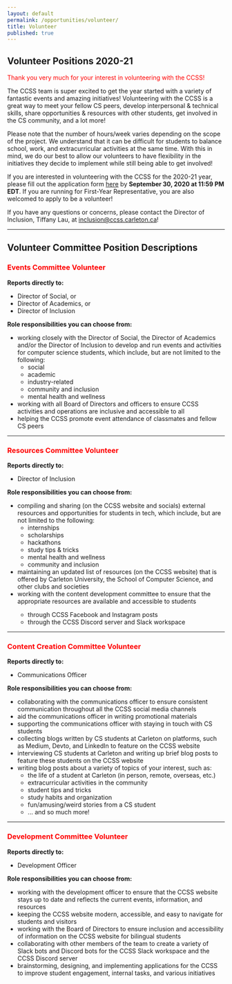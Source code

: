 ```yaml
---
layout: default
permalink: /opportunities/volunteer/
title: Volunteer
published: true
---
```


<div class='content-wrap'>
    <h2>Volunteer Positions 2020-21</h2>
    <p style="color:red">Thank you very much for your interest in volunteering with the CCSS!</p>
    <p>The CCSS team is super excited to get the year started with a variety of fantastic events and amazing initiatives! Volunteering with the CCSS is a great way to meet your fellow CS peers, develop interpersonal & technical skills, share opportunities & resources with other students, get involved in the CS community, and a lot more!</p>
    <p>Please note that the number of hours/week varies depending on the scope of the project. We understand that it can be difficult for students to balance school, work, and extracurricular activities at the same time. With this in mind, we do our best to allow our volunteers to have flexibility in the initiatives they decide to implement while still being able to get involved!</p>
    <p>If you are interested in volunteering with the CCSS for the 2020-21 year, please fill out the application form <a href="https://docs.google.com/forms/d/e/1FAIpQLSeouHvyxLH22dqewQ7w9cfTVTpsC6f-gqAdoJadJwMWt7Y5mg/viewform">here</a> by <b>September 30, 2020 at 11:59 PM EDT</b>. If you are running for First-Year Representative, you are also welcomed to apply to be a volunteer!</p>
    <p>If you have any questions or concerns, please contact the Director of Inclusion, Tiffany Lau, at <a href="mailto:inclusion@ccss.carleton.ca">inclusion@ccss.carleton.ca</a>!</p>
    <hr>
    <h2>Volunteer Committee Position Descriptions</h2>
    <h3 style="color:red">Events Committee Volunteer</h3>
    <b>Reports directly to:</b>
    <ul>
        <li>Director of Social, or</li>
        <li>Director of Academics, or</li>
        <li>Director of Inclusion</li>
    </ul>
    <b>Role responsibilities you can choose from:</b>
    <ul>
        <li>working closely with the Director of Social, the Director of Academics and/or the Director of Inclusion to develop and run events and activities for computer science students, which include, but are not limited to the following: 
        <ul>
            <li>social</li>
            <li>academic</li>
            <li>industry-related</li>
            <li>community and inclusion</li>
            <li>mental health and wellness</li>
        </ul>
        </li>
        <li>working with all Board of Directors and officers to ensure CCSS activities and operations are inclusive and accessible to all </li>
        <li>helping the CCSS promote event attendance of classmates and fellow CS peers</li>
    </ul>
    <hr>
    <h3 style="color:red">Resources Committee Volunteer</h3>
    <b>Reports directly to: </b>
    <ul>
        <li>Director of Inclusion</li>
    </ul>
    <b>Role responsibilities you can choose from:</b>
    <ul>
        <li>compiling and sharing (on the CCSS website and socials) external resources and opportunities for students in tech, which include, but are not limited to the following:
        <ul>
            <li>internships</li>
            <li>scholarships</li>
            <li>hackathons</li>
            <li>study tips & tricks</li>
            <li>mental health and wellness</li>
            <li>community and inclusion</li>
        </ul>
        </li>
        <li>maintaining an updated list of resources (on the CCSS website) that is offered by Carleton University, the School of Computer Science, and other clubs and societies </li>
        <li>working with the content development committee to ensure that the appropriate resources are available and accessible to students </li>
        <ul>
            <li>through CCSS Facebook and Instagram posts</li>
            <li>through the CCSS Discord server and Slack workspace</li>
        </ul>
    </ul>
    <hr>
    <h3 style="color:red">Content Creation Committee Volunteer</h3>
    <b>Reports directly to: </b>
    <ul>
        <li>Communications Officer</li>
    </ul>
    <b>Role responsibilities you can choose from:</b>
    <ul>
        <li>collaborating with the communications officer to ensure consistent communication throughout all the CCSS social media channels</li>
        <li>aid the communications officer in writing promotional materials</li>
        <li>supporting the communications officer with staying in touch with CS students </li>
        <li>collecting blogs written by CS students at Carleton on platforms, such as Medium, Devto, and LinkedIn to feature on the CCSS website</li>
        <li>interviewing CS students at Carleton and writing up brief blog posts to feature these students on the CCSS website </li>
        <li>writing blog posts about a variety of topics of your interest, such as:
        <ul>
            <li>the life of a student at Carleton (in person, remote, overseas, etc.)</li>
            <li>extracurricular activities in the community</li>
            <li>student tips and tricks</li>
            <li>study habits and organization</li>
            <li>fun/amusing/weird stories from a CS student</li>
            <li>... and so much more!</li>
        </ul>
        </li>
    </ul>
    <hr>
    <h3 style="color:red">Development Committee Volunteer</h3>
    <b>Reports directly to: </b>
    <ul>
        <li>Development Officer</li>
    </ul>
    <b>Role responsibilities you can choose from:</b>
    <ul>
        <li>working with the development officer to ensure that the CCSS website stays up to date and reflects the current events, information, and resources</li>
        <li>keeping the CCSS website modern, accessible, and easy to navigate for students and visitors</li>
        <li>working with the Board of Directors to ensure inclusion and accessibility of information on the CCSS website for bilingual students</li>
        <li>collaborating with other members of the team to create a variety of Slack bots and Discord bots for the CCSS Slack workspace and the CCSS Discord server</li>
        <li>brainstorming, designing, and implementing applications for the CCSS to improve student engagement, internal tasks, and various initiatives </li>
    </ul>
</div>
